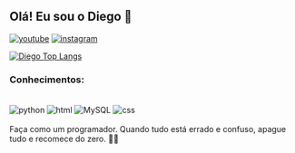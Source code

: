 ## Olá! Eu sou o Diego 👋
[![youtube](https://img.shields.io/badge/YouTube-FF0000?style=for-the-badge&logo=youtube&logoColor=white)](https://www.youtube.com/channel/UCYIfFRZYUqKAzV-6up9Kmww)
[![instagram](https://img.shields.io/badge/Instagram-E4405F?style=for-the-badge&logo=instagram&logoColor=white)](https://www.instagram.com/diego_x7s/)

[![Diego Top Langs](https://github-readme-stats.vercel.app/api/top-langs/?username=DiegoXS07&layout=compact)](https://github.com/DiegoXS07/github-readme-stats)

### Conhecimentos:
<div style="display: inline_block"><br/>
    <img align="center" alt="python"src="https://img.shields.io/badge/Python-3776AB?style=for-the-badge&logo=python&logoColor=white" />
 <img align="center" alt="html"src="https://img.shields.io/badge/HTML-239120?style=for-the-badge&logo=html5&logoColor=white" />
  <img align="center" alt="MySQL"src="https://img.shields.io/badge/MySQL-00000F?style=for-the-badge&logo=mysql&logoColor=white" />
  <img align="center" alt="css"src="https://img.shields.io/badge/CSS-239120?&style=for-the-badge&logo=css3&logoColor=white" />
</div><br/>
Faça como um programador. Quando tudo está errado e confuso, apague tudo e recomece do zero. 🚀🤯

